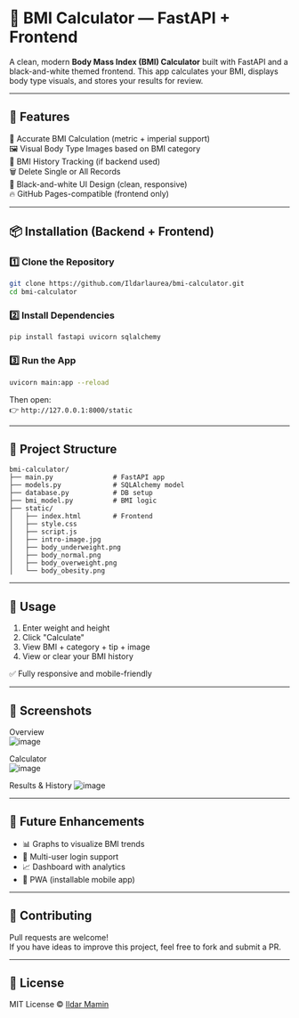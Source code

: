 # 🧮 BMI Calculator — FastAPI + Frontend

A clean, modern **Body Mass Index (BMI) Calculator** built with FastAPI and a black-and-white themed frontend. This app calculates your BMI, displays body type visuals, and stores your results for review.

---

## 🚀 Features

🧠 Accurate BMI Calculation (metric + imperial support)  
🖼️ Visual Body Type Images based on BMI category  
📜 BMI History Tracking (if backend used)  
🗑️ Delete Single or All Records  
🎨 Black-and-white UI Design (clean, responsive)  
🔥 GitHub Pages-compatible (frontend only)

---

## 📦 Installation (Backend + Frontend)

### 1️⃣ Clone the Repository

```bash
git clone https://github.com/Ildarlaurea/bmi-calculator.git
cd bmi-calculator
```

### 2️⃣ Install Dependencies

```bash
pip install fastapi uvicorn sqlalchemy
```

### 3️⃣ Run the App

```bash
uvicorn main:app --reload
```

Then open:  
👉 `http://127.0.0.1:8000/static`

---

## 📂 Project Structure

```
bmi-calculator/
├── main.py               # FastAPI app
├── models.py             # SQLAlchemy model
├── database.py           # DB setup
├── bmi_model.py          # BMI logic
├── static/
│   ├── index.html        # Frontend
│   ├── style.css
│   ├── script.js
│   ├── intro-image.jpg
│   ├── body_underweight.png
│   ├── body_normal.png
│   ├── body_overweight.png
│   └── body_obesity.png
```

---

## 🧪 Usage

1. Enter weight and height  
2. Click "Calculate"  
3. View BMI + category + tip + image  
4. View or clear your BMI history

✅ Fully responsive and mobile-friendly

---

## 📸 Screenshots

Overview            
![image](https://github.com/user-attachments/assets/1629f5d5-9b2c-4cd8-b34f-f52955b03342)

Calculator    
![image](https://github.com/user-attachments/assets/5d7cca9a-a0d9-44aa-86f1-80f2bacf77ed)

Results & History
![image](https://github.com/user-attachments/assets/f07a0413-7dd0-4433-b5e5-b27300fedcf8)


---

## 🔧 Future Enhancements

- 📊 Graphs to visualize BMI trends  
- 👥 Multi-user login support  
- 📈 Dashboard with analytics  
- 📱 PWA (installable mobile app)

---

## 🤝 Contributing

Pull requests are welcome!  
If you have ideas to improve this project, feel free to fork and submit a PR.

---

## 📜 License

MIT License © [Ildar Mamin](https://github.com/Ildarlaurea)
